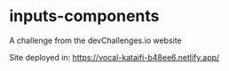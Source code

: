# inputs-components
A challenge from the devChallenges.io website

Site deployed in: https://vocal-kataifi-b48ee6.netlify.app/
